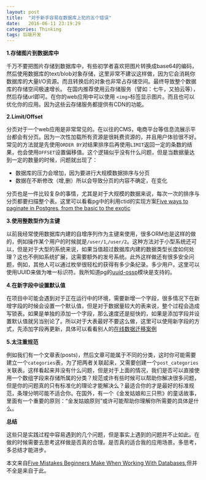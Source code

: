 ```yaml
---
layout: post
title:  "对于新手容易在数据库上犯的五个错误"
date:   2016-06-11 23:19:29
categories: Thinking
tags: 后端开发
---
```



**1.存储图片到数据库中**

千万不要把图片存储到数据库中，有些初学者喜欢把图片转换成base64的编码，然后使用数据库的text/blob对象存储，这里非常不建议这样做，因为它会消耗你数据库的大量I/O资源。而且转换后的对象也非常占存储空间。最终导致整个数据库的存储空间极速增长。
在国内推荐使用云存储服务（譬如：七牛，又拍云等），然后存储url即可。在你的web应用中可以使用 `<img>`标签显示图片。而且也可以优化你的应用。因为这些云存储服务都提供有CDN的功能。


**2.Limit/Offset**

分页对于一个web应用是非常常见的。在以往的CMS，电商平台等信息流展示平台都会有分页。因为一次性加载所有资源是很耗费资源的，并且用户体验很不好。常见的方法就是先使用`ORDER BY`对结果排序后再使用`LIMIT`返回一定的条数的结果，也会使用`OFFSET`设置偏移值。这个逻辑似乎没有什么问题，但是当数据量达到一定的数量的时候，问题就出现了：

 - 数据库的压力会增加，因为要进行大规模数据排序与分页
 - 数据在不断修改（增,删）所以会导致分页的内容不确定，在变化

分页也是一件比较复杂的事情，尤其是对于大规模的数据来说，每次一次的排序与分页都要扫描整个表。这里可以看看pg中的利用ctid的实现方案[Five ways to paginate in Postgres, from the basic to the exotic](https://www.citusdata.com/blog/1872-joe-nelson/409-five-ways-paginate-postgres-basic-exotic)

**3.使用整数型作为主键**

以前我经常使用数据库内建的自增序列作为主键来使用，很多ORM也是这样的做的，例如操作某个用户的时候就是`/user/1`,`/user/2`。这种方法对于小型系统还可以，但是对于大型的系统来说，如果当值超过数据库内建的数据类型长度如何处理？这也不例如系统扩展，这需要额外的发号系统。此外这样做还有很多安全问题，例如，其他人可以通过枚举很轻松的获得有多少条纪录。多少用户。这里可以使用UUID来做为唯一标识符。我所知道pg的[uuid-ossp](https://www.postgresql.org/docs/current/static/uuid-ossp.html)模块是支持的。

**4.在新字段中设置默认值**

在项目中可能会遇到对于正在运行中的环境，需要新增一个字段，很多情况下在新增字段的时候会设置一个默认值，但是对于数据量较大的表来说，整个过程会造成写锁表。如果是单独的添加一个字段，那么速度还是挺快的，如果是添加字段并设置默认值就另当别论了。所以对于大表最好不要这么做，这里可以使用新字段的方式，先添加字段再更新，具体可以看看别人的[在线数据迁移案例](http://pedro.herokuapp.com/past/2011/7/13/rails_migrations_with_no_downtime/)

**5.太注重规范**

例如我们有一个文章表(posts)，然后文章可能属于不同的分类，这时你可能需要建立一个`categories`表，为了把两者关联起来，又需要创建一个`post_categories`关联表。这样看起来并没有什么问题，但是对于上面的情况，我们是否可以直接使用一个数组字段来存储所属的分类？规范或许有些时候可以帮助你解决很多问题，但是你的问题真的只有标准化的理论才能解决么？最适合你的才是最好的标准规范，条理分明可能不适合你。在国外，有一个《金发姑娘和三只熊》的童话故事，里面有一个重要的原则：“金发姑娘原则”或许可能帮助你理解你所需要的具体是什么。

**总结**

这些只是实践过程中容易遇到的几个问题，但是事实上遇到的问题并不止如此。在做的时候需要去思考这样做是否真的合理。是否真的适合我的应用场景。多思考，多总结才能进步。

本文来自[Five Mistakes Beginners Make When Working With Databases][1],但并不全是来自于此。


[1]: http://www.craigkerstiens.com/2016/06/07/five-mistakes-databases/